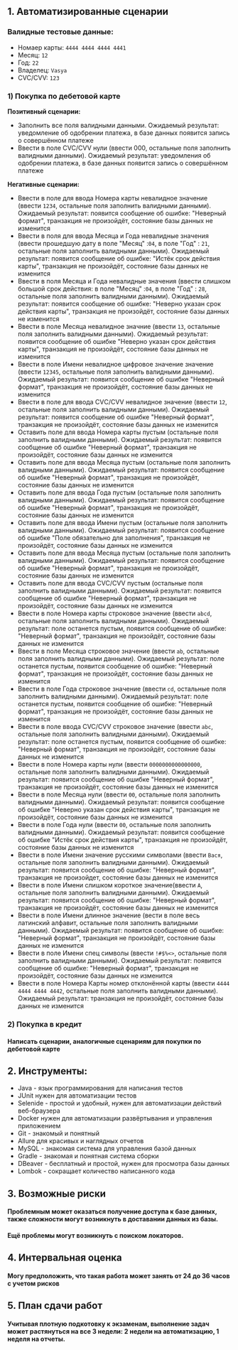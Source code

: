 ## 1. Автоматизированные сценарии

### Валидные тестовые данные:
 - Номаер карты:  `4444 4444 4444 4441`
 - Месяц: `12`
 - Год: `22`
 - Владелец: `Vasya`
 - CVC/CVV: `123`


### 1) Покупка по дебетовой карте
**Позитивный сценарии:** 
* Заполнить все поля валидными данными. Ожидаемый результат: уведомление об одобрении платежа, в базе данных появится запись о совершённом платеже
* Ввести в поле CVC/CVV нули (ввести 000, остальные поля заполнить валидными данными). Ожидаемый результат: уведомления об одобрении платежа,  в базе данных появится запись о совершённом платеже

**Негативные сценарии:** 
* Ввести в поле для ввода Номера карты невалидное значение (ввести `1234`, остальные поля заполнить валидными данными). Ожидаемый результат: появится сообщение об ошибке: "Неверный формат", транзакция не произойдёт, состояние базы данных не изменится
* Ввести в поля для ввода Месяца и Года невалидные значения (ввести прошедшую дату в поле "Месяц" :`04`, в поле "Год" : `21`, остальные поля заполнить валидными данными). Ожидаемый результат: появится сообщение об ошибке: "Истёк срок действия карты", транзакция не произойдёт, состояние базы данных не изменится
* Ввести в поля Месяца и Года невалидные значения (ввести слишком большой срок действия: в поле "Месяц" :`04`, в поле "Год" : `28`, остальные поля заполнить валидными данными). Ожидаемый результат: появится сообщение об ошибке: "Неверно указан срок действия карты", транзакция не произойдёт, состояние базы данных не изменится
* Ввести в поле Месяца невалидное значние (ввести `13`, остальные поля заполнить валидными данными). Ожидаемый результат: появится сообщение об ошибке "Неверно указан срок действия карты", транзакция не произойдёт, состояние базы данных не изменится
* Ввести в поле Имени невалидное цифровое значение значение (ввести `12345`, остальные поля заполнить валидными данными). Ожидаемый результат: появится сообщение об ошибке "Неверный формат", транзакция не произойдёт, состояние базы данных не изменится
* Ввести в поле для ввода CVС/CVV невалидное значение (ввести `12`, остальные поля заполнить валидными данными). Ожидаемый результат: появится сообщение об ошибке "Неверный формат", транзакция не произойдёт, состояние базы данных не изменится
* Оставить поле для ввода Номера карты пустым (остальные поля заполнить валидными данными). Ожидаемый результат: появится сообщение об ошибке "Неверный формат", транзакция не произойдёт, состояние базы данных не изменится
* Оставить поле для ввода Месяца пустым (остальные поля заполнить валидными данными). Ожидаемый результат: появится сообщение об ошибке "Неверный формат", транзакция не произойдёт, состояние базы данных не изменится
* Оставить поле для ввода Года пустым (остальные поля заполнить валидными данными). Ожидаемый результат: появится сообщение об ошибке "Неверный формат", транзакция не произойдёт, состояние базы данных не изменится
* Оставить поле для ввода Имени пустым (остальные поля заполнить валидными данными). Ожидаемый результат: появится сообщение об ошибке "Поле обязательно для заполнения", транзакция не произойдёт, состояние базы данных не изменится
* Оставить поле для ввода Месяца пустым (остальные поля заполнить валидными данными). Ожидаемый результат: появится сообщение об ошибке "Неверный формат", транзакция не произойдёт, состояние базы данных не изменится
* Оставить поле для ввода СVC/CVV пустым (остальные поля заполнить валидными данными). Ожидаемый результат: появится сообщение об ошибке "Неверный формат", транзакция не произойдёт, состояние базы данных не изменится
* Ввести в поле Номера карты строковое значение (ввести `abcd`, остальные поля заполнить валидными данными). Ожидаемый результат: поле останется пустым, появится сообщение об ошибке: "Неверный формат", транзакция не произойдёт, состояние базы данных не изменится
* Ввести в поле Месяца строковое значение (ввести `ab`, остальные поля заполнить валидными данными). Ожидаемый результат: поле останется пустым, появится сообщение об ошибке: "Неверный формат", транзакция не произойдёт, состояние базы данных не изменится
* Ввести в поле Года строковое значение (ввести `cd`, остальные поля заполнить валидными данными). Ожидаемый результат: поле останется пустым, появится сообщение об ошибке: "Неверный формат", транзакция не произойдёт, состояние базы данных не изменится
* Ввести в поле ввода CVC/CVV строковое значение (ввести `abc`, остальные поля заполнить валидными данными). Ожидаемый результат: поле останется пустым, появится сообщение об ошибке: "Неверный формат", транзакция не произойдёт, состояние базы данных не изменится
* Ввести в поле Номера карты нули (ввести `0000000000000000`, остальные поля заполнить валидными данными). Ожидаемый результат: появится сообщение об ошибке "Неверный формат", транзакция не произойдёт, состояние базы данных не изменится
* Ввести в поле Месяца нули (ввести `00`, остальные поля заполнить валидными данными). Ожидаемый результат: появится сообщение об ошибке "Неверно указан срок действия карты", транзакция не произойдёт, состояние базы данных не изменится
* Ввести в поле Года нули (ввести `00`, остальные поля заполнить валидными данными). Ожидаемый результат: появится сообщение об ошибке "Истёк срок действия карты", транзакция не произойдёт, состояние базы данных не изменится
* Ввести в поле Имени значение русскими символами (ввести `Вася`, остальные поля заполнить валидными данными). Ожидаемый результат: появится сообщение об ошибке: "Неверный формат", транзакция не произойдет, состояние базы данных не изменится
* Ввести в поле Имени слишком короткое значение(ввести `A`, остальные поля заполнить валидными данными). Ожидаемый результат: появится сообщение об ошибке: "Неверный формат", транзакция не произойдёт, состояние базы данных не изменится
* Ввести в поле Имени длинное значение (вести в поле весь латинский алфавит, остальные поля заполнить валидными данными). Ожидаемый результат: появится сообщение об ошибке: "Неверный формат", транзакция не произойдёт, состояние базы данных не изменится
* Ввести в поле Имени спец символы (ввести `!#$%<>`, остальные поля заполнить валидными данными). Ожидаемый результат: появится сообщение об ошибке: "Неверный формат", транзакция не произойдёт, состояние базы данных не изменится
* Ввести в поле Номера Карты номер отклонённой карты (ввести `4444 4444 4444 4442`, остальные поля заполнить валидными данными). Ожидаемый результат: транзакция не произойдёт, состояние базы данных не изменится

### 2) Покупка в кредит

#### Написать сценарии, аналогичные сценариям для покупки по дебетовой карте


## 2. Инструменты:

* Java - язык программирования для написания тестов
* JUnit нужен для автоматизации тестов 
* Selenide - простой и удобный, нужен для автоматизации действий веб-браузера
* Docker нужен для автоматизации развёртывания и управления приложением
* Git - знакомый и понятный
* Allure для красивых и наглядных отчетов
* MySQL - знакомая система для управления базой данных
* Gradle - знакомая и понятная система сборки
* DBeaver - бесплатный и простой, нужен для просмотра базы данных
* Lombok - сокращает количество написанного кода

## 3. Возможные риски

#### Проблемным может оказаться получение доступа к базе данных, также сложности могут возникнуть в доставании данных из базы.

#### Ещё проблемы могут возникнуть с поиском локаторов.

## 4. Интервальная оценка

#### Могу предположить, что такая работа может занять от 24 до 36 часов с учетом рисков

## 5. План сдачи работ 

#### Учитывая плотную подкотовку к экзаменам, выполнение задач может растянуться на все 3 недели: 2 недели на автоматизацию, 1 неделя на отчеты.
